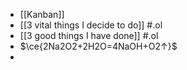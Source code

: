 - [[Kanban]]
- [[3 vital things I decide to do]] #.ol
- [[3 good things I have done]] #.ol
- $\ce{2Na2O2+2H2O=4NaOH+O2↑}$
-